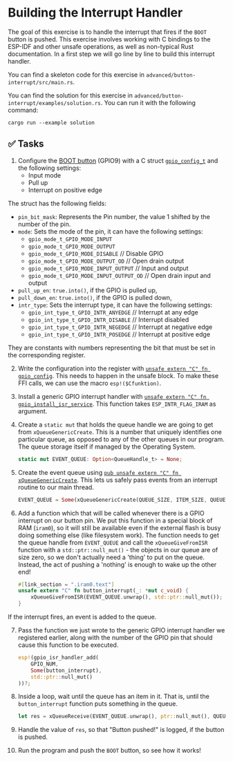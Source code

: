 # Building the Interrupt Handler

The goal of this exercise is to handle the interrupt that fires if the `BOOT` button is pushed.
This exercise involves working with C bindings to the ESP-IDF and other unsafe operations, as well as non-typical Rust documentation. In a first step we will go line by line to build this interrupt handler.

You can find a skeleton code for this exercise in `advanced/button-interrupt/src/main.rs`.

You can find the solution for this exercise in `advanced/button-interrupt/examples/solution.rs`. You can run it with the following command:

```console
cargo run --example solution
```
## ✅ Tasks

1. Configure the [BOOT button](https://github.com/esp-rs/esp-rust-board#ios) (GPIO9) with a C struct [`gpio_config_t`](https://esp-rs.github.io/esp-idf-sys/esp_idf_sys/struct.gpio_config_t.html) and the following settings:
    - Input mode
    - Pull up
    - Interrupt on positive edge

The struct has the following fields:

 * `pin_bit_mask`: Represents the Pin number, the value 1  shifted by the number of the pin.
 * `mode`: Sets the mode of the pin, it can have the following settings:
   * `gpio_mode_t_GPIO_MODE_INPUT`
   * `gpio_mode_t_GPIO_MODE_OUTPUT`
   * `gpio_mode_t_GPIO_MODE_DISABLE` // Disable GPIO
   * `gpio_mode_t_GPIO_MODE_OUTPUT_OD` // Open drain output
   * `gpio_mode_t_GPIO_MODE_INPUT_OUTPUT` // Input and output
   * `gpio_mode_t_GPIO_MODE_INPUT_OUTPUT_OD` // Open drain input and output
 * `pull_up_en`: `true.into()`, if the GPIO is pulled up,
 * `pull_down_en`: `true.into()`, if the GPIO is pulled down,
 * `intr_type`: Sets the interrupt type, it can have the following settings:
   * `gpio_int_type_t_GPIO_INTR_ANYEDGE` // Interrupt at any edge
   * `gpio_int_type_t_GPIO_INTR_DISABLE` // Interrupt disabled
   * `gpio_int_type_t_GPIO_INTR_NEGEDGE` // Interrupt at negative edge
   * `gpio_int_type_t_GPIO_INTR_POSEDGE` // Interrupt at positive edge

They are constants with numbers representing the bit that must be set in the corresponding register.

2. Write the configuration into the register with [`unsafe extern "C" fn gpio_config`](https://esp-rs.github.io/esp-idf-sys/esp_idf_sys/fn.gpio_config.html). This needs to happen in the unsafe block. To make these FFI calls, we can use the macro `esp!($Cfunktion)`.

3. Install a generic GPIO interrupt handler with [`unsafe extern "C" fn gpio_install_isr_service`](https://esp-rs.github.io/esp-idf-sys/esp_idf_sys/fn.gpio_install_isr_service.html). This function takes `ESP_INTR_FLAG_IRAM` as argument.

4. Create a `static mut` that holds the queue handle we are going to get from `xQueueGenericCreate`. This is a number that uniquely identifies one particular queue, as opposed to any of the other queues in our program. The queue storage itself if managed by the Operating System.

    ```rust
    static mut EVENT_QUEUE: Option<QueueHandle_t> = None;
    ```

5. Create the event queue using [`pub unsafe extern "C" fn xQueueGenericCreate`](https://esp-rs.github.io/esp-idf-sys/esp_idf_sys/fn.xQueueGenericCreate.html). This lets us safely pass events from an interrupt routine to our main thread.

    ```rust
    EVENT_QUEUE = Some(xQueueGenericCreate(QUEUE_SIZE, ITEM_SIZE, QUEUE_TYPE_BASE));
    ```

6. Add a function which that will be called whenever there is a GPIO interrupt on our button pin. We put this function in a special block of RAM (`iram0`), so it will still be available even if the external flash is busy doing something else (like filesystem work). The function needs to get the queue handle from `EVENT_QUEUE` and call the `xQueueGiveFromISR` function with a `std::ptr::null_mut()` - the objects in our queue are of size zero, so we don't actually need a 'thing' to put on the queue. Instead, the act of pushing a 'nothing' is enough to wake up the other end!

    ```rust
    #[link_section = ".iram0.text"]
    unsafe extern "C" fn button_interrupt(_: *mut c_void) {
        xQueueGiveFromISR(EVENT_QUEUE.unwrap(), std::ptr::null_mut());
    }
    ```

If the interrupt fires, an event is added to the queue.

7. Pass the function we just wrote to the generic GPIO interrupt handler we registered earlier, along with the number of the GPIO pin that should cause this function to be executed.

    ```rust
    esp!(gpio_isr_handler_add(
        GPIO_NUM,
        Some(button_interrupt),
        std::ptr::null_mut()
    ))?;
    ```

8. Inside a loop, wait until the queue has an item in it. That is, until the `button_interrupt` function puts something in the queue.

    ```rust
    let res = xQueueReceive(EVENT_QUEUE.unwrap(), ptr::null_mut(), QUEUE_WAIT_TICKS);
    ```

9. Handle the value of `res`, so that "Button pushed!" is logged, if the button is pushed.

10. Run the program and push the `BOOT` button, so see how it works!
